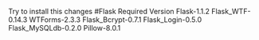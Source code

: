 Try to install this changes 
#Flask Required Version
Flask-1.1.2
Flask_WTF-0.14.3
WTForms-2.3.3
Flask_Bcrypt-0.7.1
Flask_Login-0.5.0
Flask_MySQLdb-0.2.0
Pillow-8.0.1
